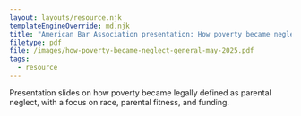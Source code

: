 ```yaml
---
layout: layouts/resource.njk
templateEngineOverride: md,njk
title: "American Bar Association presentation: How poverty became neglect"
filetype: pdf
file: /images/how-poverty-became-neglect-general-may-2025.pdf
tags:
  - resource
---
```

Presentation slides on how poverty became legally defined as parental neglect, with a focus on race, parental fitness, and funding.
